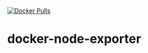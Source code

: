 [![Docker Pulls](https://badgen.net/docker/pulls/noenv/node-exporter)](https://hub.docker.com/r/noenv/node-exporter)

# docker-node-exporter
